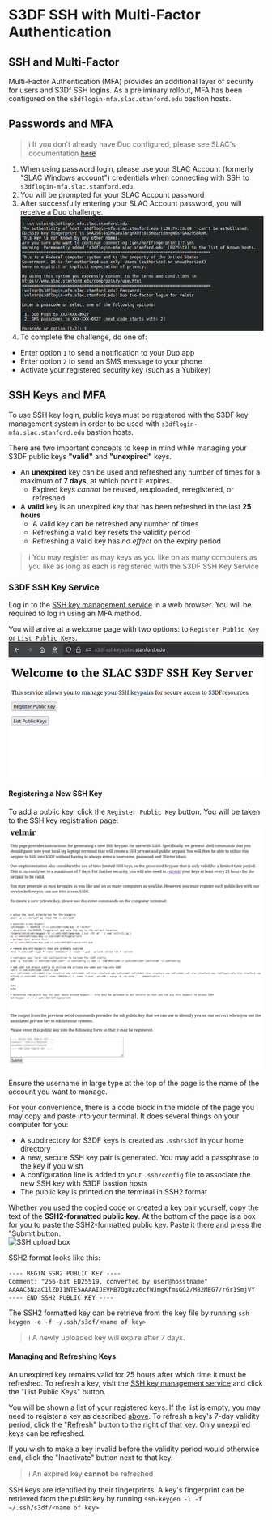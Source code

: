 # S3DF SSH with Multi-Factor Authentication

## SSH and Multi-Factor
Multi-Factor Authentication (MFA) provides an additional layer of security for users and S3Df SSH logins. As a preliminary rollout, MFA has been configured on the `s3dflogin-mfa.slac.stanford.edu` bastion hosts.

## Passwords and MFA
>ℹ️ If you don't already have Duo configured, please see SLAC's documentation [here](https://it.slac.stanford.edu/support/KB0010216)

1. When using password login, please use your SLAC Account (formerly "SLAC Windows account") credentials when connecting with SSH to `s3dflogin-mfa.slac.stanford.edu`.
2. You will be prompted for your SLAC Account password
3. After successfully entering your SLAC Account password, you will receive a Duo challenge. ![duo challenge prompt](assets/sshmfa_duo_challenge.png)
4. To complete the challenge, do one of:
  * Enter option `1` to send a notification to your Duo app
  * Enter option `2` to send an SMS message to your phone
  * Activate your registered security key (such as a Yubikey)

## SSH Keys and MFA
To use SSH key login, public keys must be registered with the S3DF key management system in order to be used with `s3dflogin-mfa.slac.stanford.edu` bastion hosts.

There are two important concepts to keep in mind while managing your S3DF public keys **"valid"** and **"unexpired"** keys.
* An **unexpired** key can be used and refreshed any number of times for a maximum of **7 days**, at which point it expires.
  * Expired keys *cannot* be reused, reuploaded, reregistered, or refreshed
* A **valid** key is an unexpired key that has been refreshed in the last **25 hours**
  * A valid key can be refreshed any number of times
  * Refreshing a valid key resets the validity period
  * Refreshing a valid key has *no effect* on the expiry period

>ℹ️ You may register as may keys as you like on as many computers as you like as long as each is registered with the S3DF SSH Key Service

### S3DF SSH Key Service
Log in to the [SSH key management service](https://s3df-sshkeys.slac.stanford.edu) in a web browser. You will be required to log in using an MFA method.

You will arrive at a welcome page with two options: to `Register Public Key` or `List Public Keys`.  
![Welcome to the SLAC S3DF SSH Key Server](assets/sshmfa_welcome.png)

#### Registering a New SSH Key
To add a public key, click the `Register Public Key` button. You will be taken to the SSH key registration page:  
![SSH key registration page](assets/sshmfa_upload_page.png)

Ensure the username in large type at the top of the page is the name of the account you want to manage.

For your convenience, there is a code block in the middle of the page you may copy and paste into your terminal.
It does several things on your computer for you:
* A subdirectory for S3DF keys is created as `.ssh/s3df` in your home directory
* A new, secure SSH key pair is generated. You may add a passphrase to the key if you wish
* A configuration line is added to your `.ssh/config` file to associate the new SSH key with S3DF bastion hosts
* The public key is printed on the terminal in SSH2 format

Whether you used the copied code or created a key pair yourself, copy the text of the **SSH2-formatted public key**. At the bottom of the page is a box for you to paste the SSH2-formatted public key. Paste it there and press the "Submit button.  
![SSH upload box](sshmfa_upload_box.png)

SSH2 format looks like this:
```
---- BEGIN SSH2 PUBLIC KEY ----
Comment: "256-bit ED25519, converted by user@hosstname"
AAAAC3NzaC1lZDI1NTE5AAAAIJEVMB7OgUzz6cfWJmgKfmsGG2/M82MEG7/r6r1SmjVY
---- END SSH2 PUBLIC KEY ----
```
The SSH2 formatted key can be retrieve from the key file by running `ssh-keygen -e -f ~/.ssh/s3df/<name of key>`

>ℹ️ A newly uploaded key will expire after 7 days.

#### Managing and Refreshing Keys
An unexpired key remains valid for 25 hours after which time it must be refreshed.
To refresh a key, visit the [SSH key management service](https://s3df-sshkeys.slac.stanford.edu) and click the "List Public Keys" button.

You will be shown a list of your registered keys. If the list is empty, you may need to register a key as described [above](#registering-a-new-ssh-key).
To refresh a key's 7-day validity period, click the "Refresh" button to the right of that key. Only unexpired keys can be refreshed.

If you wish to make a key invalid before the validity period would otherwise end, click the "Inactivate" button next to that key.

>ℹ️ An expired key **cannot** be refreshed

SSH keys are identified by their fingerprints. A key's fingerprint can be retrieved from the public key by running `ssh-keygen -l -f ~/.ssh/s3df/<name of key>`
